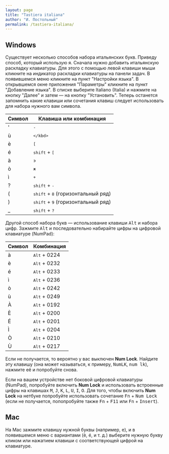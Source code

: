 ```yaml
---
layout: page
title: "Tastiera italiana"
author: "И. Постольный"
permalink: /tastiera-italiana/
---
```


## Windows

Существует несколько способов набора итальянских букв. Приведу способ, который использую я. Сначала нужно добавить итальянскую раскладку клавиатуры. Для этого с помощью левой клавиши мыши кликните на индикатор раскладки клавиатуры на панели задач. В появившемся меню кликните на пункт "Настройки языка". В открывшемся окне приложения "Параметры" кликните на пункт "Добавление языка". В списке выберите Italiano (Italia) и нажмите на кнопку "Далее" и затем — на кнопку "Установить". Теперь останется запомнить какие клавиши или сочетания клавиш следует использовать для набора нужного вам символа.

| Символ | Клавиша или комбинация |
|----------|---------|
|'|<kbd>-</kbd>|
|ù|<kbd>\</kbd>|
|è|<kbd>[</kbd>|
|é|<kbd>shift</kbd> + <kbd>[</kbd>|
|à|<kbd>э</kbd>|
|ò|<kbd>ж</kbd>|
|ì|<kbd>+</kbd>|
|?|<kbd>shift</kbd> + <kbd>-</kbd>|
|(|<kbd>shift</kbd> + <kbd>8</kbd> (горизонтальный ряд)|
|)|<kbd>shift</kbd> + <kbd>9</kbd> (горизонтальный ряд)|
|_|<kbd>shift</kbd> + <kbd>?</kbd>|

Другой способ набора букв — использование клавиши <kbd>Alt</kbd> и набора цифр. Зажмите <kbd>Alt</kbd> и последовательно набирайте цифры на цифровой клавиатуре (NumPad):

| Символ | Комбинация |
|----------|---------|
|à|<kbd>Alt</kbd> + 0224​|
|è|<kbd>Alt</kbd> + 0232​|
|é|<kbd>Alt</kbd> + 0233​|
|ì|<kbd>Alt</kbd> + 0236​|
|ò|<kbd>Alt</kbd> + 0242​|
|ù|<kbd>Alt</kbd> + 0249​|
|À|<kbd>Alt</kbd> + 0192​|
|È|<kbd>Alt</kbd> + 0200​|
|É|<kbd>Alt</kbd> + 0201​|
|Ì|<kbd>Alt</kbd> + 0204​|
|Ò|<kbd>Alt</kbd> + 0210​|
|Ù|<kbd>Alt</kbd> + 0217​|

Если не получается, то вероятно у вас выключен **Num Lock**. Найдите эту клавишу (она может называться, к примеру, <kbd>NumLK</kbd>, <kbd>num lk</kbd>), нажмите её и попробуйте снова.

Если на вашем устройстве нет боковой цифровой клавиатуры (NumPad), попробуйте включить **Num Lock** и использовать встроенные цифры на клавишах <kbd>M</kbd>, <kbd>J</kbd>, <kbd>K</kbd>, <kbd>L</kbd>, <kbd>U</kbd>, <kbd>I</kbd>, <kbd>O</kbd>. Для того, чтобы включить **Num Lock** на нетбуке попробуйте использовать сочетание <kbd>Fn</kbd> + <kbd>Num Lock</kbd> (если не получается, попопробуйте также <kbd>Fn</kbd> + <kbd>F11</kbd> или <kbd>Fn</kbd> + <kbd>Insert</kbd>).

## Mac

На Mac зажмите клавишу нужной буквы (например, e), и в появившемся меню с вариантами (è, é, и т. д.) выберите нужную букву кликом или нажатием клавиши с соответствующей цифрой на клавиатуре.